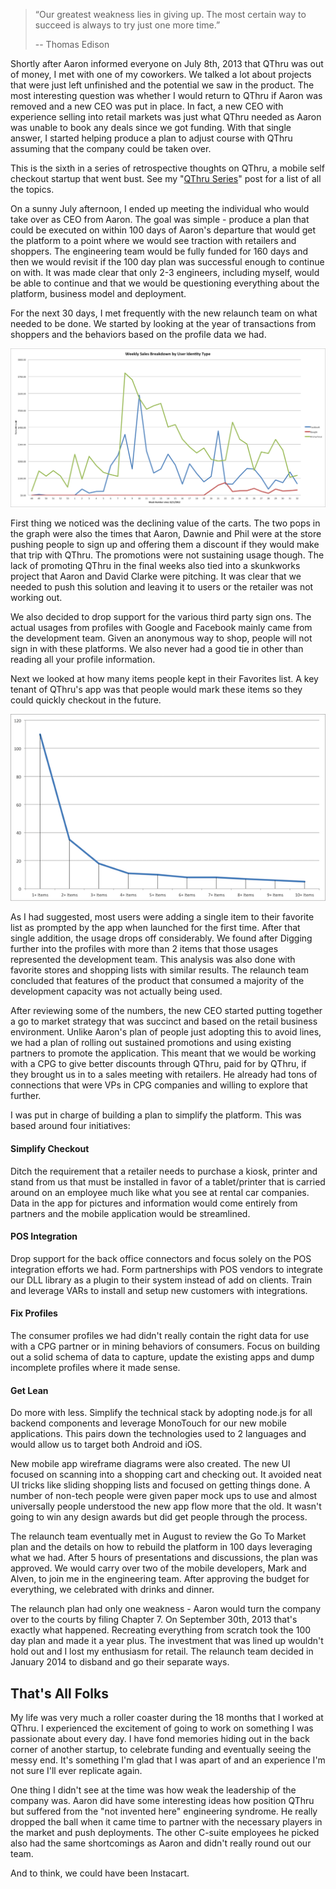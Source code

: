 > “Our greatest weakness lies in giving up. The most certain way to succeed is always to try just one more time.”
>
> -- Thomas Edison

Shortly after Aaron informed everyone on July 8th, 2013 that QThru was out of money,
I met with one of my coworkers. We talked a lot about projects that were just left
unfinished and the potential we saw in the product. The most interesting question was
whether I would return to QThru if Aaron was removed and a new CEO was put in place.
In fact, a new CEO with experience selling into retail markets was just what QThru
needed as Aaron was unable to book any deals since we got funding. With that single 
answer, I started helping produce a plan to adjust course with QThru assuming that the
company could be taken over.   

<div class="highlight-box">

This is the sixth in a series of retrospective thoughts on QThru, a mobile
self checkout startup that went bust. See my
"[QThru Series](/2016/06/03/the-qthru-series.html)" post for a list of all the
topics.

</div>

On a sunny July afternoon, I ended up meeting the individual who would take over as CEO
from Aaron. The goal was simple - produce a plan that could be executed on within 100 days
of Aaron's departure that would get the platform to a point where we would see traction
with retailers and shoppers. The engineering team would be fully funded for 160 days and
then we would revisit if the 100 day plan was successful enough to continue on with. It was
made clear that only 2-3 engineers, including myself, would be able to continue and that
we would be questioning everything about the platform, business model and deployment.

For the next 30 days, I met frequently with the new relaunch team on what needed to be
done. We started by looking at the year of transactions from shoppers and the behaviors
based on the profile data we had. 

![QThru Weekly Sales](weekly_sales.png)

First thing we noticed was the declining value of the carts. The two pops in the graph were
also the times that Aaron, Dawnie and Phil were at the store pushing people to sign up and
offering them a discount if they would make that trip with QThru. The promotions were not
sustaining usage though. The lack of promoting QThru in the final weeks also tied into a
skunkworks project that Aaron and David Clarke were pitching. It was clear that we needed
to push this solution and leaving it to users or the retailer was not working out.

We also decided to drop support for the various third party sign ons. The actual usages from
profiles with Google and Facebook mainly came from the development team. Given an anonymous
way to shop, people will not sign in with these platforms. We also never had a good tie in
other than reading all your profile information. 

Next we looked at how many items people kept in their Favorites list. A key tenant of QThru's
app was that people would mark these items so they could quickly checkout in the future.

![Favorite Items for Profiles](favorites.png)
 
As I had suggested, most users were adding a single item to their favorite list as prompted
by the app when launched for the first time. After that single addition, the usage drops off
considerably. We found after Digging further into the profiles with more than 2 items that those
usages represented the development team. This analysis was also done with favorite stores and
shopping lists with similar results. The relaunch team concluded that features of the product
that consumed a majority of the development capacity was not actually being used.

After reviewing some of the numbers, the new CEO started putting together a go to market
strategy that was succinct and based on the retail business environment. Unlike Aaron's plan
of people just adopting this to avoid lines, we had a plan of rolling out sustained promotions
and using existing partners to promote the application. This meant that we would be working
with a CPG to give better discounts through QThru, paid for by QThru, if they brought us in
to a sales meeting with retailers. He already had tons of connections that were VPs in CPG
companies and willing to explore that further.

I was put in charge of building a plan to simplify the platform. This was based around four
initiatives:

#### Simplify Checkout

Ditch the requirement that a retailer needs to purchase a kiosk, printer and stand from us
that must be installed in favor of a tablet/printer that is carried around on an employee
much like what you see at rental car companies. Data in the app for pictures and information
would come entirely from partners and the mobile application would be streamlined.

#### POS Integration

Drop support for the back office connectors and focus solely on the POS integration efforts
we had. Form partnerships with POS vendors to integrate our DLL library as a plugin to their
system instead of add on clients. Train and leverage VARs to install and setup new customers
with integrations.

#### Fix Profiles

The consumer profiles we had didn't really contain the right data for use with a CPG partner
or in mining behaviors of consumers. Focus on building out a solid schema of data to capture,
update the existing apps and dump incomplete profiles where it made sense.

#### Get Lean

Do more with less. Simplify the technical stack by adopting node.js for all backend components
and leverage MonoTouch for our new mobile applications. This pairs down the technologies used
to 2 languages and would allow us to target both Android and iOS.

New mobile app wireframe diagrams were also created. The new UI focused on scanning into a
shopping cart and checking out. It avoided neat UI tricks like sliding shopping lists and
focused on getting things done. A number of non-tech people were given paper mock ups to use
and almost universally people understood the new app flow more that the old. It wasn't going
to win any design awards but did get people through the process.

The relaunch team eventually met in August to review the Go To Market plan and the details on
how to rebuild the platform in 100 days leveraging what we had. After 5 hours of presentations
and discussions, the plan was approved. We would carry over two of the mobile developers, Mark
and Alven, to join me in the engineering team. After approving the budget for everything, we
celebrated with drinks and dinner.

The relaunch plan had only one weakness - Aaron would turn the company over to the courts
by filing Chapter 7. On September 30th, 2013 that's exactly what happened. Recreating everything
from scratch took the 100 day plan and made it a year plus. The investment that was lined up
wouldn't hold out and I lost my enthusiasm for retail. The relaunch team decided in January 2014
to disband and go their separate ways. 


## That's All Folks

My life was very much a roller coaster during the 18 months that I worked at QThru. I experienced
the excitement of going to work on something I was passionate about every day. I have fond memories
hiding out in the back corner of another startup, to celebrate funding and eventually seeing the 
messy end. It's something I'm glad that I was apart of and an experience I'm not sure I'll ever
replicate again.

One thing I didn't see at the time was how weak the leadership of the company was. Aaron did have
some interesting ideas how position QThru but suffered from the "not invented here" engineering
syndrome. He really dropped the ball when it came time to partner with the necessary players in
the market and push deployments. The other C-suite employees he picked also had the same shortcomings
as Aaron and didn't really round out our team.

And to think, we could have been Instacart.
